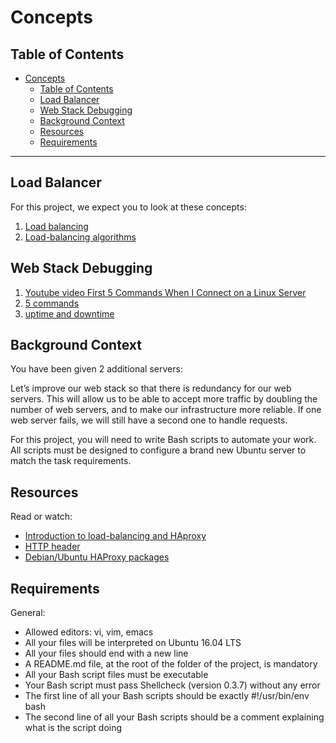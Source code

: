 # Concepts

## Table of Contents
- [Concepts](#concepts)
  - [Table of Contents](#table-of-contents)
  - [Load Balancer](#load-balancer)
  - [Web Stack Debugging](#web-stack-debugging)
  - [Background Context](#background-context)
  - [Resources](#resources)
  - [Requirements](#requirements)

---

## Load Balancer

For this project, we expect you to look at these concepts:

1. [Load balancing](https://www.thegeekstuff.com/2016/01/load-balancer-intro/)
2. [Load-balancing algorithms](https://community.f5.com/t5/technical-articles/intro-to-load-balancing-for-developers-the-algorithms/ta-p/273759)

## Web Stack Debugging

1. [Youtube video First 5 Commands When I Connect on a Linux Server](https://www.youtube.com/watch?v=1_gqlbADaAw&feature=youtu.be)
2. [5 commands](https://www.linux.com/training-tutorials/first-5-commands-when-i-connect-linux-server/)
3. [uptime and downtime](https://www.techtarget.com/whatis/definition/uptime-and-downtime)

## Background Context

You have been given 2 additional servers:

Let’s improve our web stack so that there is redundancy for our web servers. This will allow us to be able to accept more traffic by doubling the number of web servers, and to make our infrastructure more reliable. If one web server fails, we will still have a second one to handle requests.

For this project, you will need to write Bash scripts to automate your work. All scripts must be designed to configure a brand new Ubuntu server to match the task requirements.

## Resources

Read or watch:

- [Introduction to load-balancing and HAproxy](https://www.digitalocean.com/community/tutorials/an-introduction-to-haproxy-and-load-balancing-concepts)
- [HTTP header](https://www.techopedia.com/definition/27178/http-header)
- [Debian/Ubuntu HAProxy packages](https://haproxy.debian.net/)

## Requirements

General:

- Allowed editors: vi, vim, emacs
- All your files will be interpreted on Ubuntu 16.04 LTS
- All your files should end with a new line
- A README.md file, at the root of the folder of the project, is mandatory
- All your Bash script files must be executable
- Your Bash script must pass Shellcheck (version 0.3.7) without any error
- The first line of all your Bash scripts should be exactly #!/usr/bin/env bash
- The second line of all your Bash scripts should be a comment explaining what is the script doing
